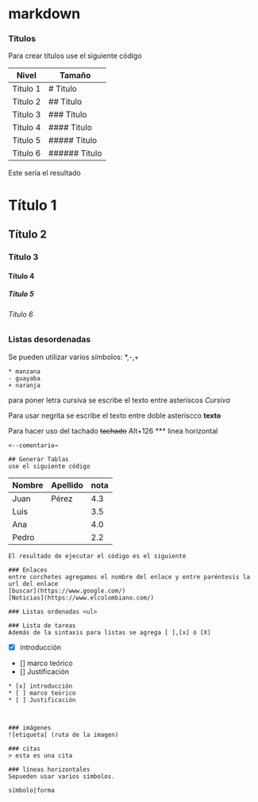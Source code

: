 # markdown
### Títulos
Para crear títulos use el siguiente código

Nivel|Tamaño
---|---
Titulo 1| # Titulo 
Titulo 2| ## Titulo
Titulo 3| ### Titulo
Titulo 4| #### Titulo
Titulo 5| ##### Titulo
Titulo 6| ###### Titulo

Este sería el resultado

# Título 1
## Título 2
### Título 3
#### Título 4
##### Título 5
###### Título 6




<!-- LISTAS DESORDENADAS <u>--->
### Listas desordenadas
Se pueden utilizar varios símbolos: *,-,+
~~~
* manzana
- guayaba
+ naranja
~~~
para poner letra cursiva se escribe el texto entre asteriscos *Cursiva*

Para usar negrita se escribe el texto entre doble asteriscco **texto**

Para hacer uso del tachado ~~tachado~~ Alt+126
*** linea horizontal
~~~ barra
<--comentario→

## Generar Tablas
use el siguiente código
~~~
Nombre|Apellido|nota|
---|---|---
Juan|Pérez|4.3
Luis||3.5
Ana||4.0
Pedro||2.2
~~~
El resultado de ejecutar el código es el siguiente

### Enlaces
entre corchetes agregamos el nombre del enlace y entre paréntesis la url del enlace
[buscar](https://www.google.com/)
[Noticias](https://www.elcolombiano.com/)

### Listas ordenadas <ul>

### Lista de tareas
Además de la sintaxis para listas se agrega [ ],[x] ó [X]
~~~
* [x] introducción
* [] marco teórico
* [] Justificación
~~~~
* [x] introducción
* [ ] marco teórico
* [ ] Justificación



### imágenes 
![etiqueta] (ruta de la imagen)

### citas
> esta es una cita

### líneas horizontales
Sepueden usar varios símbolos.

símbolo|forma

